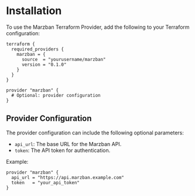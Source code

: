 # Installation

To use the Marzban Terraform Provider, add the following to your Terraform configuration:

```hcl
terraform {
  required_providers {
    marzban = {
      source  = "yourusername/marzban"
      version = "0.1.0"
    }
  }
}

provider "marzban" {
  # Optional: provider configuration
}
```

## Provider Configuration

The provider configuration can include the following optional parameters:

- `api_url`: The base URL for the Marzban API.
- `token`: The API token for authentication.

Example:

```hcl
provider "marzban" {
  api_url = "https://api.marzban.example.com"
  token   = "your_api_token"
}
